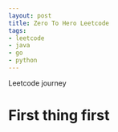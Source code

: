 ```yaml
---
layout: post
title: Zero To Hero Leetcode
tags:
- leetcode
- java
- go
- python
---
```


Leetcode journey

# First thing first